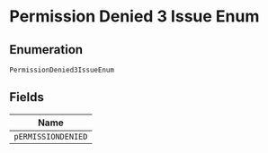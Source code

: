 
# Permission Denied 3 Issue Enum

## Enumeration

`PermissionDenied3IssueEnum`

## Fields

| Name |
|  --- |
| `pERMISSIONDENIED` |

